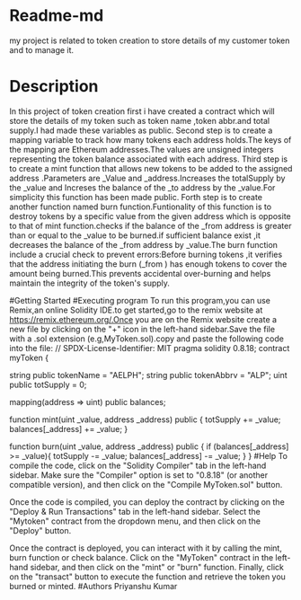 # Readme-md
my project is related to token creation to store details of my customer token and to manage it.

# Description
In this project of token creation first i have created a contract which will store the details of my token such as token name ,token abbr.and total supply.I had made these variables as public.
Second step is to create a mapping variable to track how many tokens each address holds.The keys of the mapping are Ethereum addresses.The values are unsigned integers representing the token balance associated with each address.
Third step is to create a mint function that allows new tokens to be added to the assigned address .Parameters are _Value and _address.Increases the totalSupply by the _value and Increses the balance of the _to address by the _value.For simplicity this function has been made public.
Forth step is to create another function named burn function.Funtionality of this function is to destroy tokens by a specific value from the given address which is opposite to that of mint function.checks if the balance of the _from address is greater than or equal to the _value to be burned.if sufficient balance exist ,it decreases the balance of the _from address by _value.The burn function include a crucial check to prevent errors:Before burning tokens ,it verifies that the address initiating the burn (_from ) has enough tokens to cover the amount being burned.This prevents accidental over-burning and helps maintain the integrity of the token's supply.

#Getting Started 
#Executing program
To run this program,you can use Remix,an online Solidity IDE.to get started,go to the remix website at  https://remix.ethereum.org/.Once you are on the Remix website create a new file by clicking on the "+" icon in the left-hand sidebar.Save the file with a .sol extension (e.g,MyToken.sol).copy and paste the following code into the file:
// SPDX-License-Identifier: MIT pragma solidity 0.8.18; contract myToken {

string public tokenName = "AELPH";
string public tokenAbbrv = "ALP";
uint public totSupply = 0; 

mapping(address => uint) public balances;

function mint(uint _value, address _address) public {
    totSupply += _value;
    balances[_address] += _value;
}

function burn(uint _value, address _address) public {
    if (balances[_address] >= _value){
        totSupply -= _value;
        balances[_address] -= _value;
    }
}
#Help
To compile the code, click on the "Solidity Compiler" tab in the left-hand sidebar. Make sure the "Compiler" option is set to "0.8.18" (or another compatible version), and then click on the "Compile MyToken.sol" button.

Once the code is compiled, you can deploy the contract by clicking on the "Deploy & Run Transactions" tab in the left-hand sidebar. Select the "Mytoken" contract from the dropdown menu, and then click on the "Deploy" button.

Once the contract is deployed, you can interact with it by calling the mint, burn function or check balance. Click on the "MyToken" contract in the left-hand sidebar, and then click on the "mint" or "burn" function. Finally, click on the "transact" button to execute the function and retrieve the token you burned or minted.
#Authors
Priyanshu Kumar

